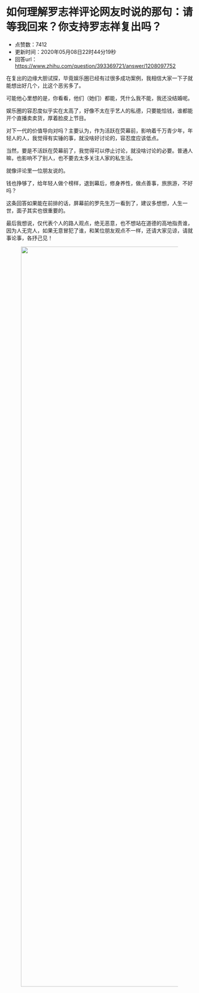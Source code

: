 # 如何理解罗志祥评论网友时说的那句：请等我回来？你支持罗志祥复出吗？
- 点赞数：7412
- 更新时间：2020年05月08日22时44分19秒
- 回答url：https://www.zhihu.com/question/393369721/answer/1208097752
<body>
 <p data-pid="3t0OB3gq">在复出的边缘大胆试探，毕竟娱乐圈已经有过很多成功案例，我相信大家一下子就能想出好几个，比这个恶劣多了。</p>
 <p data-pid="qMQmTpBK">可能他心里想的是，你看看，他们（她们）都能，凭什么我不能，我还没结婚呢。</p>
 <p data-pid="_pcmIPyQ">娱乐圈的容忍度似乎实在太高了，好像不太在乎艺人的私德，只要能恰钱，谁都能开个直播卖卖货，厚着脸皮上节目。</p>
 <p data-pid="q8X_NFEn">对下一代的价值导向对吗？主要认为，作为活跃在荧幕前，影响着千万青少年，年轻人的人，我觉得有实锤的事，就没啥好讨论的，容忍度应该低点。</p>
 <p data-pid="zbVcLeKM">当然，要是不活跃在荧幕前了，我觉得可以停止讨论，就没啥讨论的必要。普通人嘛，也影响不了别人，也不要去太多关注人家的私生活。</p>
 <p data-pid="0MHUv9OX">就像评论里一位朋友说的。</p>
 <p data-pid="TO-L5Utj">钱也挣够了，给年轻人做个榜样，退到幕后，修身养性，做点善事，旅旅游，不好吗？</p>
 <p data-pid="NCKWPDG7">这条回答如果能在前排的话，屏幕前的罗先生万一看到了，建议多想想，人生一世，面子其实也很重要的。</p>
 <p data-pid="nxGpYWAW">最后我想说，仅代表个人的路人观点，绝无恶意，也不想站在道德的高地指责谁，因为人无完人，如果无意冒犯了谁，和某位朋友观点不一样，还请大家见谅，请就事论事，各抒己见！</p>
 <figure data-size="normal">
  <img src="https://pic1.zhimg.com/50/v2-a7121511fbf28035eb0ef207f6dcd902_720w.jpg?source=1940ef5c" data-rawwidth="2001" data-rawheight="1125" data-size="normal" data-original-token="v2-61010ce3f8ffefecf6ebb5978455f495" data-default-watermark-src="https://picx.zhimg.com/50/v2-0861ce6d07fc28a5324862cda09e2168_720w.jpg?source=1940ef5c" class="origin_image zh-lightbox-thumb" width="2001" data-original="https://picx.zhimg.com/v2-a7121511fbf28035eb0ef207f6dcd902_r.jpg?source=1940ef5c">
 </figure>
 <p></p>
</body>